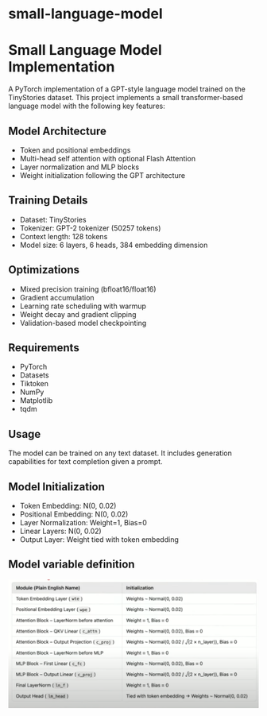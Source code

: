 # small-language-model
# Small Language Model Implementation

A PyTorch implementation of a GPT-style language model trained on the TinyStories dataset. This project implements a small transformer-based language model with the following key features:

## Model Architecture
- Token and positional embeddings
- Multi-head self attention with optional Flash Attention
- Layer normalization and MLP blocks
- Weight initialization following the GPT architecture

## Training Details
- Dataset: TinyStories 
- Tokenizer: GPT-2 tokenizer (50257 tokens)
- Context length: 128 tokens
- Model size: 6 layers, 6 heads, 384 embedding dimension

## Optimizations
- Mixed precision training (bfloat16/float16)
- Gradient accumulation
- Learning rate scheduling with warmup
- Weight decay and gradient clipping
- Validation-based model checkpointing

## Requirements
- PyTorch
- Datasets
- Tiktoken
- NumPy
- Matplotlib
- tqdm

## Usage
The model can be trained on any text dataset. It includes generation capabilities for text completion given a prompt.

## Model Initialization
- Token Embedding: N(0, 0.02)
- Positional Embedding: N(0, 0.02) 
- Layer Normalization: Weight=1, Bias=0
- Linear Layers: N(0, 0.02)
- Output Layer: Weight tied with token embedding

## Model variable definition
![alt text](image.png)